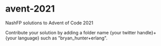 # avent-2021
NashFP solutions to Advent of Code 2021

Contribute your solution by adding a folder name {your twitter handle}+{your language} such as "bryan_hunter+erlang".
